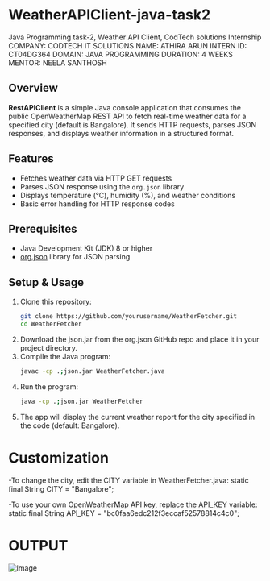 # WeatherAPIClient-java-task2
Java Programming task-2, Weather API Client, CodTech solutions Internship COMPANY: CODTECH IT SOLUTIONS NAME: ATHIRA ARUN INTERN ID: CT04DG364 DOMAIN: JAVA PROGRAMMING DURATION: 4 WEEKS MENTOR: NEELA SANTHOSH

## Overview
**RestAPIClient** is a simple Java console application that consumes the public OpenWeatherMap REST API to fetch real-time weather data for a specified city (default is Bangalore). It sends HTTP requests, parses JSON responses, and displays weather information in a structured format.

## Features
- Fetches weather data via HTTP GET requests
- Parses JSON response using the `org.json` library
- Displays temperature (°C), humidity (%), and weather conditions
- Basic error handling for HTTP response codes

## Prerequisites
- Java Development Kit (JDK) 8 or higher
- [org.json](https://github.com/stleary/JSON-java) library for JSON parsing

## Setup & Usage

1. Clone this repository:
   ```bash
   git clone https://github.com/yourusername/WeatherFetcher.git
   cd WeatherFetcher
2. Download the json.jar from the org.json GitHub repo and place it in your project directory.
3. Compile the Java program:
   ```bash
   javac -cp .;json.jar WeatherFetcher.java
4. Run the program:
   ```bash
   java -cp .;json.jar WeatherFetcher
5. The app will display the current weather report for the city specified in the code (default: Bangalore).
# Customization
-To change the city, edit the CITY variable in WeatherFetcher.java:
static final String CITY = "Bangalore";

-To use your own OpenWeatherMap API key, replace the API_KEY variable:
static final String API_KEY = "bc0faa6edc212f3eccaf52578814c4c0";

# OUTPUT 
![Image](https://github.com/user-attachments/assets/a8f07c3c-88ec-441e-8fde-957707fcc199)
